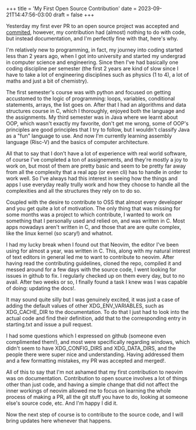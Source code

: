 +++
title = 'My First Open Source Contribution'
date = 2023-09-21T14:47:56-03:00
draft = false
+++

Yesterday my first ever PR to an open source project was accepted and [commited](https://github.com/neovim/neovim/commit/b6ef938c663bc930a42bf1b15d7e97efcd4904b6), however, my contribution had (almost) nothing to do with code, but instead documentation, and I'm perfectly fine with that, here's why.

I'm relatively new to programming, in fact, my journey into coding started less than 2 years ago, when I got into university and started my undergrad in computer science and engineering. Since then I've had basically one coding discipline per semester (the first 2 years are kind of slow since I have to take a lot of engineering disciplines such as physics (1 to 4), a lot of maths and just a bit of chemistry).

The first semester's course was with python and focused on getting accustomed to the logic of programming: loops, variables, conditional statements, arrays, the list goes on. After that I had an algorithms and data structures course in C, which I thoroughly, enjoyed both the language and the assignments. My third semester was in Java where we learnt about OOP, which wasn't exactly my favorite, don't get me wrong, some of OOP's principles are good principles that I try to follow, but I wouldn't classify Java as a "fun" language to use. And now I'm currently learning assembly language (Risc-V) and the basics of computer architecture.

All that to say that I don't have a lot of experience with real world software, of course I've completed a ton of assignements, and they're mostly a joy to work on, but most of them are pretty basic and seem to be pretty far away from all the complexity that a real app (or even cli) has to handle in order to work well. So I've always had this interest in seeing how the things and apps I use everyday really trully work and how they choose to handle all the complexities and all the structures they rely on to do so.

Coupled with the desire to contribute to OSS that almost every developer and you get quite a lot of motivation. The only thing that was missing for some months was a project to which contribute, I wanted to work on something that I personally used and relied on, and was written in C. Most apps nowadays aren't written in C, and those that are are quite complex, like the linux kernel (so scary!) and whatnot.

I had my lucky break when I found out that Neovim, the editor I've been using for almost a year, was written in C. This, along with my natural interest of text editors in general led me to want to contribute to neovim. After having read the contributing guidelines, cloned the repo, compiled it and messed around for a few days with the source code, I went looking for issues in github to fix. I regularly checked up on them every day, but to no avail. After two weeks or so, I finally found a task I knew was I was capable of doing: updating the docs!.

It may sound quite silly but I was genuinely excited, it was just a case of adding the default values of other XDG\_ENV\_VARIABLES, such as XDG\_CACHE\_DIR to the documentation. To do that I just had to look into the actual code and find their definition, add that to the corresponding entry in starting.txt and issue a pull request.

I had some questions which I expressed on github (someone even complimented them!), and most were specifically regarding windows, which didn't seem to have XDG\_CONFIG\_DIRS and XDG\_DATA\_DIRS, and the people there were super nice and understanding. Having addressed them and a few formatting mistakes, my PR was accepted and merged!.

All of this to say that I'm not ashamed that my first contribution to neovim was on documentation. Contribution to open source involves a lot of things other than just code, and having a simple change that did not affect the inner workings of neovim allowed me to focus on learning the whole process of making a PR, all the git stuff you have to do, looking at someone else's source code, etc. And I'm happy I did it.

Now the next step of course is to contribute to the source code, and I will bring updates here whenever that happens.

